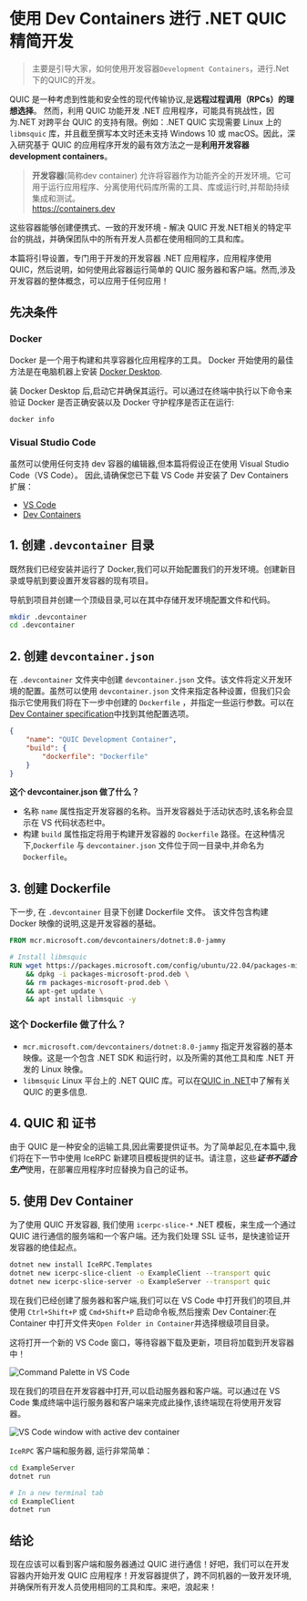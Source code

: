 # 使用 Dev Containers 进行 .NET QUIC 精简开发

> 主要是引导大家，如何使用开发容器`Development Containers`，进行.Net下的QUIC的开发。

QUIC 是一种考虑到性能和安全性的现代传输协议,是**远程过程调用（RPCs）的理想选择**。 然而，利用 QUIC 功能开发 .NET 应用程序，可能具有挑战性，因为.NET 对跨平台 QUIC 的支持有限。例如：.NET QUIC 实现需要 Linux 上的 `libmsquic` 库，并且截至撰写本文时还未支持 Windows 10 或 macOS。因此，深入研究基于 QUIC 的应用程序开发的最有效方法之一是**利用开发容器development containers**。

> **开发容器**(简称dev container) 允许将容器作为功能齐全的开发环境。它可用于运行应用程序、分离使用代码库所需的工具、库或运行时,并帮助持续集成和测试。</br>
https://containers.dev

这些容器能够创建便携式、一致的开发环境 - 解决 QUIC 开发.NET相关的特定平台的挑战，并确保团队中的所有开发人员都在使用相同的工具和库。

本篇将引导设置，专门用于开发的开发容器 .NET 应用程序，应用程序使用 QUIC，然后说明，如何使用此容器运行简单的 QUIC 服务器和客户端。然而,涉及开发容器的整体概念，可以应用于任何应用！

## 先决条件

### Docker

Docker 是一个用于构建和共享容器化应用程序的工具。 Docker 开始使用的最佳方法是在电脑机器上安装 [Docker Desktop].

装 Docker Desktop 后,启动它并确保其运行。可以通过在终端中执行以下命令来验证 Docker 是否正确安装以及 Docker 守护程序是否正在运行:

``` bash
docker info
```

### Visual Studio Code

虽然可以使用任何支持 dev 容器的编辑器,但本篇将假设正在使用 Visual Studio Code（VS Code）。 因此,请确保您已下载 VS Code 并安装了 Dev Containers 扩展：

* [VS Code]
* [Dev Containers]

## 1. 创建 `.devcontainer` 目录

既然我们已经安装并运行了 Docker,我们可以开始配置我们的开发环境。创建新目录或导航到要设置开发容器的现有项目。

导航到项目并创建一个顶级目录,可以在其中存储开发环境配置文件和代码。

```bash
mkdir .devcontainer
cd .devcontainer
```

## 2. 创建 `devcontainer.json`

在 `.devcontainer` 文件夹中创建 `devcontainer.json` 文件。该文件将定义开发环境的配置。虽然可以使用 `devcontainer.json` 文件来指定各种设置，但我们只会指示它使用我们将在下一步中创建的 `Dockerfile` ，并指定一些运行参数。可以在[Dev Container specification]中找到其他配置选项。

```json
{
    "name": "QUIC Development Container",
    "build": {
        "dockerfile": "Dockerfile"
    }
}
```

**这个 devcontainer.json 做了什么？**

* 名称 `name` 属性指定开发容器的名称。当开发容器处于活动状态时,该名称会显示在 VS 代码状态栏中。
* 构建 `build` 属性指定将用于构建开发容器的 `Dockerfile` 路径。在这种情况下,`Dockerfile` 与 `devcontainer.json` 文件位于同一目录中,并命名为`Dockerfile`。

## 3. 创建 Dockerfile
下一步, 在 `.devcontainer` 目录下创建 Dockerfile 文件。 该文件包含构建 Docker 映像的说明,这是开发容器的基础。

```Dockerfile
FROM mcr.microsoft.com/devcontainers/dotnet:8.0-jammy

# Install libmsquic
RUN wget https://packages.microsoft.com/config/ubuntu/22.04/packages-microsoft-prod.deb -O packages-microsoft-prod.deb \
    && dpkg -i packages-microsoft-prod.deb \
    && rm packages-microsoft-prod.deb \
    && apt-get update \
    && apt install libmsquic -y
```

### 这个 Dockerfile 做了什么？

* `mcr.microsoft.com/devcontainers/dotnet:8.0-jammy` 指定开发容器的基本映像。这是一个包含 .NET SDK 和运行时，以及所需的其他工具和库 .NET 开发的 Linux 映像。
* `libmsquic` Linux 平台上的 .NET QUIC 库。可以在[QUIC in .NET]中了解有关 QUIC 的更多信息.

## 4. QUIC 和 证书

由于 QUIC 是一种安全的运输工具,因此需要提供证书。为了简单起见,在本篇中,我们将在下一节中使用 IceRPC 新建项目模板提供的证书。请注意，这些***证书不适合生产***使用，在部署应用程序时应替换为自己的证书。

## 5. 使用 Dev Container

为了使用 QUIC 开发容器, 我们使用 `icerpc-slice-*` .NET 模板，来生成一个通过 QUIC 进行通信的服务端和一个客户端。还为我们处理 SSL 证书，是快速验证开发容器的绝佳起点。

```bash
dotnet new install IceRPC.Templates
dotnet new icerpc-slice-client -o ExampleClient --transport quic
dotnet new icerpc-slice-server -o ExampleServer --transport quic
```

现在我们已经创建了服务器和客户端,我们可以在 VS Code 中打开我们的项目,并使用 `Ctrl+Shift+P` 或 `Cmd+Shift+P` 启动命令板,然后搜索 Dev Container:在 Container 中打开文件夹`Open Folder in Container`并选择根级项目目录。 

这将打开一个新的 VS Code 窗口，等待容器下载及更新，项目将加载到开发容器中！

![Command Palette in VS Code](https://zeroc.com/_next/image?url=%2Fblogs%2Fquic-dev-container%2Fcommand-palette.png&w=1080&q=75)

现在我们的项目在开发容器中打开,可以启动服务器和客户端。可以通过在 VS Code 集成终端中运行服务器和客户端来完成此操作,该终端现在将使用开发容器。

![VS Code window with active dev container](https://zeroc.com/_next/image?url=%2Fblogs%2Fquic-dev-container%2Factive-container.png&w=1080&q=75)

`IceRPC` 客户端和服务器, 运行非常简单：

```bash
cd ExampleServer
dotnet run

# In a new terminal tab
cd ExampleClient
dotnet run
```

## 结论

现在应该可以看到客户端和服务器通过 QUIC 进行通信！好吧，我们可以在开发容器内开始开发 QUIC 应用程序！开发容器提供了，跨不同机器的一致开发环境,并确保所有开发人员使用相同的工具和库。来吧，浪起来！

[Docker Desktop]: https://www.docker.com/products/docker-desktop
[Dev Container specification]: https://containers.dev/implementors/json_reference/
[QUIC in .NET]: https://learn.microsoft.com/en-us/dotnet/fundamentals/networking/quic/quic-overview
[VS Code]: https://code.visualstudio.com/
[Dev Containers]: https://marketplace.visualstudio.com/items?itemName=ms-vscode-remote.remote-containers